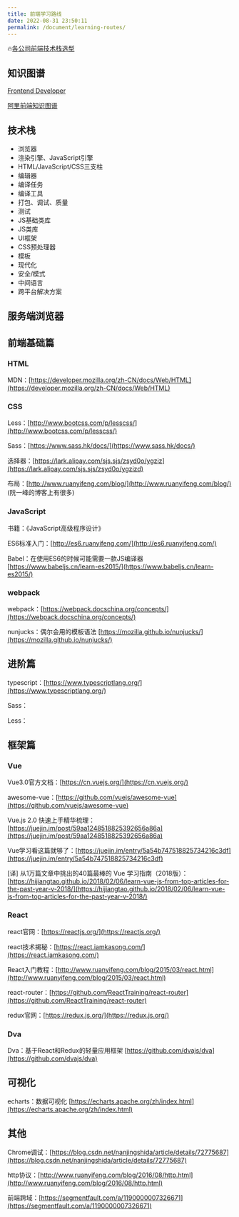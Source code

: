 ```yaml
---
title: 前端学习路线
date: 2022-08-31 23:50:11
permalink: /document/learning-routes/
---
```

🔥[各公司前端技术栈选型](https://www.yuque.com/zaotalk/team/st#6edd)

## 知识图谱

[Frontend Developer](https://roadmap.sh/frontend)

[阿里前端知识图谱](https://f2e.tech/?spm=a21iq3.home.0.0.26e92764DKjUXp)

## 技术栈

- 浏览器
- 渲染引擎、JavaScript引擎
- HTML/JavaScript/CSS三支柱
- 编辑器
- 编译任务
- 编译工具
- 打包、调试、质量
- 测试
- JS基础类库
- JS类库
- UI框架
- CSS预处理器
- 模板
- 现代化
- 安全/模式
- 中间语言
- 跨平台解决方案

## 服务端浏览器

## 前端基础篇

### HTML

 MDN：[https://developer.mozilla.org/zh-CN/docs/Web/HTML](https://developer.mozilla.org/zh-CN/docs/Web/HTML)

### CSS

Less：[http://www.bootcss.com/p/lesscss/](http://www.bootcss.com/p/lesscss/)

Sass：[https://www.sass.hk/docs/](https://www.sass.hk/docs/)

选择器：[https://lark.alipay.com/sjs.sjs/zsyd0o/ygziz](https://lark.alipay.com/sjs.sjs/zsyd0o/ygzizd)

布局：[http://www.ruanyifeng.com/blog/](http://www.ruanyifeng.com/blog/) (阮一峰的博客上有很多)

### JavaScript

书籍：《JavaScript高级程序设计》

ES6标准入门：[http://es6.ruanyifeng.com/](http://es6.ruanyifeng.com/)

Babel：在使用ES6的时候可能需要一款JS编译器 [https://www.babeljs.cn/learn-es2015/](https://www.babeljs.cn/learn-es2015/)

### webpack

webpack：[https://webpack.docschina.org/concepts/](https://webpack.docschina.org/concepts/)

nunjucks：偶尔会用的模板语法 [https://mozilla.github.io/nunjucks/](https://mozilla.github.io/nunjucks/)

## 进阶篇

typescript：[https://www.typescriptlang.org/](https://www.typescriptlang.org/)

Sass：

Less：

## 框架篇

### Vue

Vue3.0官方文档：[https://cn.vuejs.org/](https://cn.vuejs.org/)

awesome-vue：[https://github.com/vuejs/awesome-vue](https://github.com/vuejs/awesome-vue)

Vue.js 2.0 快速上手精华梳理：[https://juejin.im/post/59aa1248518825392656a86a](https://juejin.im/post/59aa1248518825392656a86a)

Vue学习看这篇就够了：[https://juejin.im/entry/5a54b747518825734216c3df](https://juejin.im/entry/5a54b747518825734216c3df)

[译\] 从1万篇文章中挑出的40篇最棒的 Vue 学习指南（2018版）：[https://hijiangtao.github.io/2018/02/06/learn-vue-js-from-top-articles-for-the-past-year-v-2018/](https://hijiangtao.github.io/2018/02/06/learn-vue-js-from-top-articles-for-the-past-year-v-2018/)

### React

react官网：[https://reactjs.org/](https://reactjs.org/)

react技术揭秘：[https://react.iamkasong.com/](https://react.iamkasong.com/)

React入门教程：[http://www.ruanyifeng.com/blog/2015/03/react.html](http://www.ruanyifeng.com/blog/2015/03/react.html)

react-router：[https://github.com/ReactTraining/react-router](https://github.com/ReactTraining/react-router)

redux官网：[https://redux.js.org/](https://redux.js.org/)

### Dva

Dva：基于React和Redux的轻量应用框架 [https://github.com/dvajs/dva](https://github.com/dvajs/dva)

## 可视化

echarts：数据可视化  [https://echarts.apache.org/zh/index.html](https://echarts.apache.org/zh/index.html)

## 其他

Chrome调试：[https://blog.csdn.net/nanjingshida/article/details/72775687](https://blog.csdn.net/nanjingshida/article/details/72775687)

http协议：[http://www.ruanyifeng.com/blog/2016/08/http.html](http://www.ruanyifeng.com/blog/2016/08/http.html)

前端跨域：[https://segmentfault.com/a/1190000007326671](https://segmentfault.com/a/1190000007326671)
